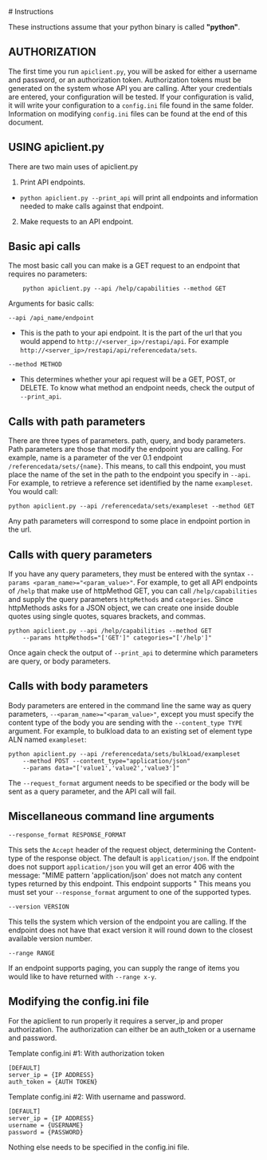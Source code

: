 ﻿﻿# Instructions

These instructions assume that your python binary is called **"python"**.

## AUTHORIZATION

The first time you run `apiclient.py`, you will be asked for either a username and
password, or an authorization token. Authorization tokens must be generated on
the system whose API you are calling. After your credentials are entered, your 
configuration will be tested. If your configuration is valid, it will write 
your configuration to a `config.ini` file found in the same folder. Information 
on modifying `config.ini` files can be found at the end of this document.

## USING apiclient.py

There are two main uses of apiclient.py

1. Print API endpoints.

* `python apiclient.py --print_api` will print all endpoints and information
needed to make calls against that endpoint.

2. Make requests to an API endpoint.

## Basic api calls

The most basic call you can make is a GET request to an endpoint that 
requires no parameters:

        python apiclient.py --api /help/capabilities --method GET

Arguments for basic calls: 

```
--api /api_name/endpoint 
```

* This is the path to your api endpoint. It is the part of the url that 
you would append to `http://<server_ip>/restapi/api`. For example 
`http://<server_ip>/restapi/api/referencedata/sets`.

```
--method METHOD
```

* This determines whether your api request will be a GET, POST, or 
DELETE. To know what method an endpoint needs, check the output of 
`--print_api`.

## Calls with path parameters

There are three types of parameters. path, query, and body parameters. 
Path parameters are those that modify the endpoint you are calling. For 
example, name is a parameter of the ver 0.1 endpoint 
`/referencedata/sets/{name}`. This means, to call this endpoint, 
you must place the name of the set in the path to the endpoint you specify
in `--api`. For example, to retrieve a reference set identified by the name 
`exampleset`. You would call:

    python apiclient.py --api /referencedata/sets/exampleset --method GET

Any path parameters will correspond to some place in endpoint portion in 
the url.

## Calls with query parameters

If you have any query parameters, they must be entered with the syntax 
`--params <param_name>="<param_value>"`. For example, to get all 
API endpoints of `/help` that make use of httpMethod GET, 
you can call `/help/capabilities` and supply the query parameters 
`httpMethods` and `categories`. Since httpMethods asks for a JSON object, 
we can create one inside double quotes using single quotes, squares 
brackets, and commas.

    python apiclient.py --api /help/capabilities --method GET
        --params httpMethods="['GET']" categories="['/help']"

Once again check the output of `--print_api` to determine which parameters 
are query, or body parameters.

## Calls with body parameters

Body parameters are entered in the command line the same way as query 
parameters, `--<param_name>="<param_value>"`, except you must specify the 
content type of the body you are sending with the `--content_type TYPE` 
argument. For example, to bulkload data to an existing set of element type 
ALN named `exampleset`:

    python apiclient.py --api /referencedata/sets/bulkLoad/exampleset
        --method POST --content_type="application/json"
        --params data="['value1','value2','value3']"

The `--request_format` argument needs to be specified or the body will be sent 
as a query parameter, and the API call will fail.

## Miscellaneous command line arguments

```
--response_format RESPONSE_FORMAT
```

This sets the `Accept` header of the request object, determining the 
Content-type of the response object. The default is `application/json`. 
If the endpoint does not support `application/json` you will get an 
error 406 with the message:
            "MIME pattern 'application/json' does not match any content types 
            returned by this endpoint. This endpoint supports <content-type>" 
This means you must set your `--response_format` argument to one of the 
supported types.

```
--version VERSION
```

This tells the system which version of the endpoint you are calling. 
If the endpoint does not have that exact version it will round down to
the closest available version number.

```
--range RANGE
```

If an endpoint supports paging, you can supply the range of items you 
would like to have returned with `--range x-y`.


## Modifying the config.ini file 

For the apiclient to run properly it requires a server_ip and proper 
authorization. The authorization can either be an auth_token or a username and
password. 

Template config.ini #1: With authorization token

```
[DEFAULT]
server_ip = {IP ADDRESS}
auth_token = {AUTH TOKEN}
```

Template config.ini #2: With username and password.

```
[DEFAULT]
server_ip = {IP ADDRESS}
username = {USERNAME}
password = {PASSWORD}
```

Nothing else needs to be specified in the config.ini file.
